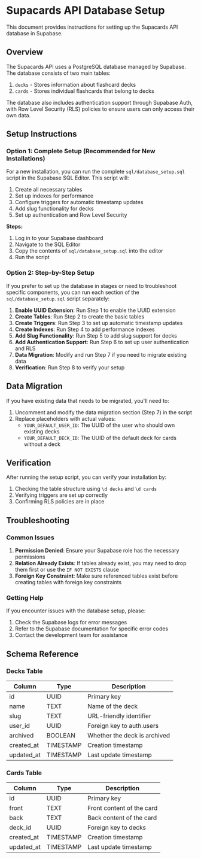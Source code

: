 # Supacards API Database Setup

This document provides instructions for setting up the Supacards API database in Supabase.

## Overview

The Supacards API uses a PostgreSQL database managed by Supabase. The database consists of two main tables:

1. `decks` - Stores information about flashcard decks
2. `cards` - Stores individual flashcards that belong to decks

The database also includes authentication support through Supabase Auth, with Row Level Security (RLS) policies to ensure users can only access their own data.

## Setup Instructions

### Option 1: Complete Setup (Recommended for New Installations)

For a new installation, you can run the complete `sql/database_setup.sql` script in the Supabase SQL Editor. This script will:

1. Create all necessary tables
2. Set up indexes for performance
3. Configure triggers for automatic timestamp updates
4. Add slug functionality for decks
5. Set up authentication and Row Level Security

**Steps:**

1. Log in to your Supabase dashboard
2. Navigate to the SQL Editor
3. Copy the contents of `sql/database_setup.sql` into the editor
4. Run the script

### Option 2: Step-by-Step Setup

If you prefer to set up the database in stages or need to troubleshoot specific components, you can run each section of the `sql/database_setup.sql` script separately:

1. **Enable UUID Extension**: Run Step 1 to enable the UUID extension
2. **Create Tables**: Run Step 2 to create the basic tables
3. **Create Triggers**: Run Step 3 to set up automatic timestamp updates
4. **Create Indexes**: Run Step 4 to add performance indexes
5. **Add Slug Functionality**: Run Step 5 to add slug support for decks
6. **Add Authentication Support**: Run Step 6 to set up user authentication and RLS
7. **Data Migration**: Modify and run Step 7 if you need to migrate existing data
8. **Verification**: Run Step 8 to verify your setup

## Data Migration

If you have existing data that needs to be migrated, you'll need to:

1. Uncomment and modify the data migration section (Step 7) in the script
2. Replace placeholders with actual values:
   - `YOUR_DEFAULT_USER_ID`: The UUID of the user who should own existing decks
   - `YOUR_DEFAULT_DECK_ID`: The UUID of the default deck for cards without a deck

## Verification

After running the setup script, you can verify your installation by:

1. Checking the table structure using `\d decks` and `\d cards`
2. Verifying triggers are set up correctly
3. Confirming RLS policies are in place

## Troubleshooting

### Common Issues

1. **Permission Denied**: Ensure your Supabase role has the necessary permissions
2. **Relation Already Exists**: If tables already exist, you may need to drop them first or use the `IF NOT EXISTS` clause
3. **Foreign Key Constraint**: Make sure referenced tables exist before creating tables with foreign key constraints

### Getting Help

If you encounter issues with the database setup, please:

1. Check the Supabase logs for error messages
2. Refer to the Supabase documentation for specific error codes
3. Contact the development team for assistance

## Schema Reference

### Decks Table

| Column | Type | Description |
|--------|------|-------------|
| id | UUID | Primary key |
| name | TEXT | Name of the deck |
| slug | TEXT | URL-friendly identifier |
| user_id | UUID | Foreign key to auth.users |
| archived | BOOLEAN | Whether the deck is archived |
| created_at | TIMESTAMP | Creation timestamp |
| updated_at | TIMESTAMP | Last update timestamp |

### Cards Table

| Column | Type | Description |
|--------|------|-------------|
| id | UUID | Primary key |
| front | TEXT | Front content of the card |
| back | TEXT | Back content of the card |
| deck_id | UUID | Foreign key to decks |
| created_at | TIMESTAMP | Creation timestamp |
| updated_at | TIMESTAMP | Last update timestamp | 